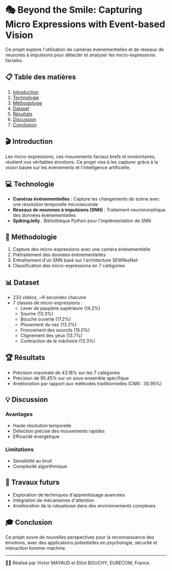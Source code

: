 # 🎭 Beyond the Smile: Capturing Micro Expressions with Event-based Vision

Ce projet explore l'utilisation de caméras événementielles et de réseaux de neurones à impulsions pour détecter et analyser les micro-expressions faciales.

## 📋 Table des matières

1. [Introduction](#introduction)
2. [Technologie](#technologie)
3. [Méthodologie](#méthodologie)
4. [Dataset](#dataset)
5. [Résultats](#résultats)
6. [Discussion](#discussion)
7. [Conclusion](#conclusion)

## 🎬 Introduction

Les micro-expressions, ces mouvements faciaux brefs et involontaires, révèlent nos véritables émotions. Ce projet vise à les capturer grâce à la vision basée sur les événements et l'intelligence artificielle.

## 💻 Technologie

- **Caméras événementielles** : Capture les changements de scène avec une résolution temporelle microseconde
- **Réseaux de neurones à impulsions (SNN)** : Traitement neuromorphique des données événementielles
- **SpikingJelly** : Bibliothèque Python pour l'implémentation de SNN

## 🧠 Méthodologie

1. Capture des micro-expressions avec une caméra événementielle
2. Prétraitement des données événementielles
3. Entraînement d'un SNN basé sur l'architecture SEWResNet
4. Classification des micro-expressions en 7 catégories

## 📊 Dataset

- 233 vidéos, ~8 secondes chacune
- 7 classes de micro-expressions :
  - Lever de paupière supérieure (14.2%)
  - Sourire (13.3%)
  - Bouche ouverte (17.2%)
  - Plissement du nez (13.3%)
  - Froncement des sourcils (15.0%)
  - Clignement des yeux (13.7%)
  - Contraction de la mâchoire (13.3%)

## 🏆 Résultats

- Précision maximale de 43.18% sur les 7 catégories
- Précision de 95.45% sur un sous-ensemble spécifique
- Amélioration par rapport aux méthodes traditionnelles (CNN : 30.95%)

## 💡 Discussion

### Avantages
- Haute résolution temporelle
- Détection précise des mouvements rapides
- Efficacité énergétique

### Limitations
- Sensibilité au bruit
- Complexité algorithmique

## 🚀 Travaux futurs

- Exploration de techniques d'apprentissage avancées
- Intégration de mécanismes d'attention
- Amélioration de la robustesse dans des environnements complexes

## 🎓 Conclusion

Ce projet ouvre de nouvelles perspectives pour la reconnaissance des émotions, avec des applications potentielles en psychologie, sécurité et interaction homme-machine.

---

👨‍🔬 Réalisé par Victor MAYAUD et Elliot BOUCHY, EURECOM, France.
